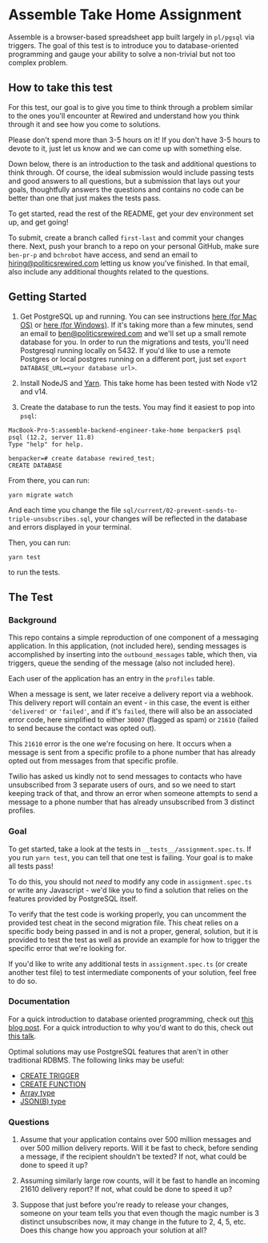 # Assemble Take Home Assignment

Assemble is a browser-based spreadsheet app built largely in `pl/pgsql` via triggers. The goal of this test is to introduce you to database-oriented programming and gauge your ability to solve a non-trivial but not too complex problem.

## How to take this test

For this test, our goal is to give you time to think through a problem similar to the ones you'll encounter at Rewired and understand how you think through it and see how you come to solutions.

Please don't spend more than 3-5 hours on it! If you don't have 3-5 hours to devote to it,
just let us know and we can come up with something else.

Down below, there is an introduction to the task and additional questions to think through. Of course, the ideal submission would include passing tests and good answers to all questions, but a submission that lays out your goals, thoughtfully answers the questions and contains no code can be better than one that just makes the tests pass.

To get started, read the rest of the README, get your dev environment set up, and get going!

To submit, create a branch called `first-last` and commit your changes there. Next, push your branch to a repo on your personal GitHub, make sure `ben-pr-p` and `bchrobot` have access, and send an email to [hiring@politicsrewired.com](mailto:hiring@politicsrewired.com) letting us know you've finished. In that email, also include any additional thoughts related to the questions.

## Getting Started

1. Get PostgreSQL up and running. You can see instructions 
   [here (for Mac OS)](https://postgresapp.com/) or 
   [here (for Windows)](https://www.enterprisedb.com/downloads/postgres-postgresql-downloads).
   If it's taking more than a few minutes, send an email to
   [ben@politicsrewired.com](mailto:ben@politicsrewired.com) and we'll set up a 
   small remote database for you. In order to run the migrations and tests, 
   you'll need Postgresql running locally on 5432. If you'd like to use a 
   remote Postgres or local postgres running on a different port, just 
   set `export DATABASE_URL=<your database url>`. 

2. Install NodeJS and [Yarn](https://classic.yarnpkg.com/en/docs/install/#mac-stable). 
   This take home has been tested with Node v12 and v14.

3. Create the database to run the tests. You may find it easiest to pop into `psql`:

```
MacBook-Pro-5:assemble-backend-engineer-take-home benpacker$ psql
psql (12.2, server 11.8)
Type "help" for help.

benpacker=# create database rewired_test;
CREATE DATABASE
```

From there, you can run:

```
yarn migrate watch
```

And each time you change the file `sql/current/02-prevent-sends-to-triple-unsubscribes.sql`,
your changes will be reflected in the database and errors displayed in your terminal.

Then, you can run:
```
yarn test
```
to run the tests.

## The Test

### Background

This repo contains a simple reproduction of one component of a messaging application. In this application,
(not included here), sending messages is accomplished by inserting into the `outbound_messages` table, which then,
via triggers, queue the sending of the message (also not included here).

Each user of the application has an entry in the `profiles` table.

When a message is sent, we later receive a delivery report via a webhook. This delivery report will contain
an event - in this case, the event is either `'delivered'` or `'failed'`, and if it's `failed`, there will also be
an associated error code, here simplified to either `30007` (flagged as spam) or `21610`
(failed to send because the contact was opted out).

This `21610` error is the one we're focusing on here. It occurs when a message is 
sent from a specific profile to a phone number that has already opted out from messages
from that specific profile.

Twilio has asked us kindly not to send messages to contacts who have unsubscribed 
from 3 separate users of ours, and so we need to start keeping track of that, and throw
an error when someone attempts to send a message to a phone number that has already
unsubscribed from 3 distinct profiles.

### Goal

To get started, take a look at the tests in `__tests__/assignment.spec.ts`.
If you run `yarn test`, you can tell that one test is failing. Your goal is to make all tests pass!

To do this, you should not _need_ to modify any code in `assignment.spec.ts` or write any Javascript - we'd like you to find a
solution that relies on the features provided by PostgreSQL itself.

To verify that the test code is working properly, you can uncomment the provided test cheat in the second migration file.
This cheat relies on a specific body being passed in and is not a proper, general, solution, but it is provided to test
the test as well as provide an example for how to trigger the specific error that we're looking for.

If you'd like to write any additional tests in `assignment.spec.ts` (or create another test file) to test
intermediate components of your solution, feel free to do so.

### Documentation

For a quick introduction to database oriented programming, check out
[this blog post](https://pgdash.io/blog/postgres-server-side-programming.html).
For a quick introduction to why you'd want to do this, check out [this talk](https://www.youtube.com/watch?v=XDOrhTXd4pE).

Optimal solutions may use PostgreSQL features that aren't in other traditional RDBMS.
The following links may be useful:
- [CREATE TRIGGER](https://www.postgresql.org/docs/13/sql-createtrigger.html)
- [CREATE FUNCTION](https://www.postgresql.org/docs/13/sql-createfunction.html)
- [Array type](https://www.postgresql.org/docs/13/arrays.html)
- [JSON(B) type](https://www.postgresqltutorial.com/postgresql-json/)

### Questions

1. Assume that your application contains over 500 million messages and over 500
   million delivery reports. Will it be fast to check, before sending a message, if
   the recipient shouldn't be texted? If not, what could be done to speed it up?

2. Assuming similarly large row counts, will it be fast to handle an incoming 21610
   delivery report? If not, what could be done to speed it up?

3. Suppose that just before you're ready to release your changes, someone on your team
   tells you that even though the magic number is 3 distinct unsubscribes now, it may
   change in the future to 2, 4, 5, etc. Does this change how you approach your solution
   at all?

